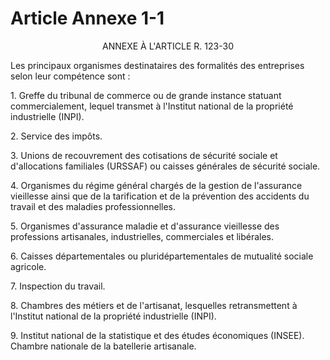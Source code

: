 # Article Annexe 1-1

<p align='center'>ANNEXE À L'ARTICLE R. 123-30</p><p>Les principaux organismes destinataires des formalités des entreprises selon leur compétence sont :</p><p>1. Greffe du tribunal de commerce ou de grande instance statuant commercialement, lequel transmet à l'Institut national de la propriété industrielle (INPI).</p><p>2. Service des impôts.</p><p>3. Unions de recouvrement des cotisations de sécurité sociale et d'allocations familiales (URSSAF) ou caisses générales de sécurité sociale.</p><p>4. Organismes du régime général chargés de la gestion de l'assurance vieillesse ainsi que de la tarification et de la prévention des accidents du travail et des maladies professionnelles.</p><p>5. Organismes d'assurance maladie et d'assurance vieillesse des professions artisanales, industrielles, commerciales et libérales.</p><p>6. Caisses départementales ou pluridépartementales de mutualité sociale agricole.</p><p>7. Inspection du travail.</p><p>8. Chambres des métiers et de l'artisanat, lesquelles retransmettent à l'Institut national de la propriété industrielle (INPI).</p><p>9. Institut national de la statistique et des études économiques (INSEE). Chambre nationale de la batellerie artisanale.</p>
